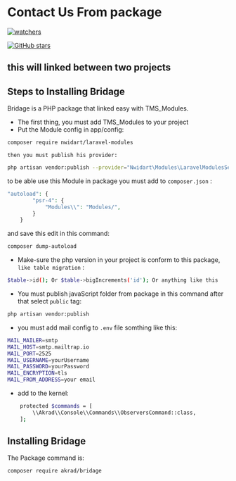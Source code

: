 # Contact Us From package

[![watchers](https://img.shields.io/github/watchers/NewAsala/task-package?style=flat-square)](https://github.com/NewAsala/task-package/watchers)

[![GitHub stars](https://img.shields.io/github/stars/NewAsala/task-package)](https://github.com/NewAsala/task-package/stargazers)

## this will linked between two projects

## Steps to Installing Bridage

Bridage is a PHP package that linked easy with TMS_Modules.

- The first thing, you must add TMS_Modules to your project
- Put the Module config in app/config:

```bash
composer require nwidart/laravel-modules
```
    then you must publish his provider:

```bash
php artisan vendor:publish --provider="Nwidart\Modules\LaravelModulesServiceProvider"
```
to be able use this Module in package you must add to `composer.json` :

```php
"autoload": {
        "psr-4": {
            "Modules\\": "Modules/",
        }
    }
```
and save this edit in this command:

```bash
composer dump-autoload
```

- Make-sure the php version in your project is conform to this package, `like table migration` : 

```bash
$table->id(); Or $table->bigIncrements('id'); Or anything like this
```

- You must publish javaScript folder from package in this command after that select `public` tag:

```bash
php artisan vendor:publish
```

- you must add mail config to `.env` file somthing like this:
```bash
MAIL_MAILER=smtp
MAIL_HOST=smtp.mailtrap.io
MAIL_PORT=2525
MAIL_USERNAME=yourUsername
MAIL_PASSWORD=yourPassword
MAIL_ENCRYPTION=tls
MAIL_FROM_ADDRESS=your email
```
- add to the kernel:
```bash
    protected $commands = [
        \\Akrad\\Console\\Commands\\ObserversCommand::class,
    ];
```

## Installing Bridage

The Package command is:

```bash
composer require akrad/bridage
```